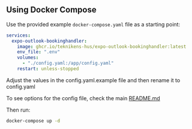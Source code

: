 ## Using Docker Compose
Use the provided example `docker-compose.yaml` file as a starting point:

```yaml
services:
  expo-outlook-bookinghandler:
    image: ghcr.io/teknikens-hus/expo-outlook-bookinghandler:latest
    env_file: ".env"
    volumes:
      - "./config.yaml:/app/config.yaml"
    restart: unless-stopped
```
Adjust the values in the config.yaml.example file and then rename it to config.yaml

To see options for the config file, check the main [README.md](../../README.md)

Then run:
```bash
docker-compose up -d
```